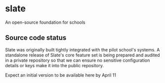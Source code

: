 # slate

An open-source foundation for schools


## Source code status
Slate was originally built tightly integrated with the pilot school's systems. A standalone release of Slate's core feature set is being prepared and audited in a private repository so that we can ensure no sensitive configuration details or keys make it into the public repository.

Expect an initial version to be available here by April 11
